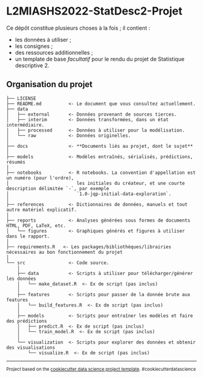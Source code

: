 L2MIASHS2022-StatDesc2-Projet
==============================

Ce dépôt constitue plusieurs choses à la fois ; il contient :
- les données à utiliser ;
- les consignes ;
- des ressources additionnelles ;
- un template de base *facultatif* pour le rendu du projet de Statistique descriptive 2.

Organisation du projet
------------

    ├── LICENSE
    ├── README.md          <- Le document que vous consultez actuellement.
    ├── data
    │   ├── external       <- Données provenant de sources tierces.
    │   ├── interim        <- Données transformées, dans un état intermédiaire.
    │   ├── processed      <- Données à utiliser pour la modélisation.
    │   └── raw            <- Données originelles.
    │
    ├── docs               <- **Documents liés au projet, dont le sujet**
    │
    ├── models             <- Modèles entraînés, sérialisés, prédictions, résumés
    │
    ├── notebooks          <- R notebooks. La convention d'appellation est un numéro (pour l'ordre),
    │                         les initiales du créateur, et une courte description délimitée `-`, par exemple
    │                         `1.0-jqp-initial-data-exploration`.
    │
    ├── references         <- Dictionnaires de données, manuels et tout autre matériel explicatif.
    │
    ├── reports            <- Analyses générées sous formes de documents HTML, PDF, LaTeX, etc.
    │   └── figures        <- Graphiques générés et figures à utiliser dans le rapport.
    │
    ├── requirements.R   <- Les packages/bibliothèques/librairies nécessaires au bon fonctionnement du projet
    │
    └── src                <- Code source.
        │
        ├── data           <- Scripts à utiliser pour télécharger/générer les données
        │   └── make_dataset.R  <- Ex de script (pas inclus)
        │
        ├── features       <- Scripts pour passer de la donnée brute aux features
        │   └── build_features.R  <- Ex de script (pas inclus)
        │
        ├── models         <- Scripts pour entraîner les modèles et faire des prédictions
        │   ├── predict.R  <- Ex de script (pas inclus)
        │   └── train_model.R  <- Ex de script (pas inclus)
        │
        └── visualization  <- Scripts pour explorer des données et obtenir des visualisations
            └── visualize.R  <- Ex de script (pas inclus)

--------

<p><small>Project based on the <a target="_blank" href="https://drivendata.github.io/cookiecutter-data-science/">cookiecutter data science project template</a>. #cookiecutterdatascience</small></p>
